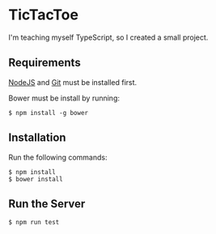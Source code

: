 # TicTacToe
I'm teaching myself TypeScript, so I created a small project.

## Requirements
[NodeJS](https://nodejs.org/en) and [Git](https://git-scm.com) must be installed first.

Bower must be install by running:
```
$ npm install -g bower
```

## Installation
Run the following commands:
```
$ npm install
$ bower install
```

## Run the Server
```
$ npm run test
```
